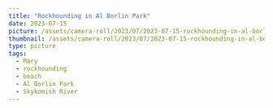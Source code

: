 ```yaml
---
title: "Rockhounding in Al Borlin Park"
date: 2023-07-15
picture: /assets/camera-roll/2023/07/2023-07-15-rockhounding-in-al-borlin-park/20230716_031736870_iOS.jpg
thumbnail: /assets/camera-roll/2023/07/2023-07-15-rockhounding-in-al-borlin-park/20230716_031736870_iOS-thumbnail.jpg
type: picture
tags:
  - Mary
  - rockhounding
  - beach
  - Al Borlin Park
  - Skykomish River
---
```

